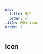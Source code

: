 ```yaml
---
nav:
  title: 组件
  order: 5
title: 图标 Icon
order: 1
---
```


## Icon

<code src="./index.tsx" ></code>
